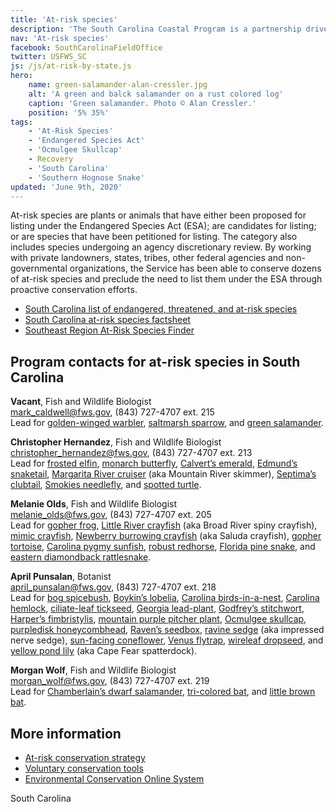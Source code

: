 ```yaml
---
title: 'At-risk species'
description: 'The South Carolina Coastal Program is a partnership driven program that conserves and protects natural habitat for federally listed species by providing technical and financial assistance for numerous public and private partners.  The South Carolina Coastal Program is focused on the coastal plain of South Carolina and a portion of Georgia and works in a variety of habitats, including wetlands, uplands, estuaries, and beaches.'
nav: 'At-risk species'
facebook: SouthCarolinaFieldOffice
twitter: USFWS_SC
js: /js/at-risk-by-state.js
hero:
    name: green-salamander-alan-cressler.jpg
    alt: 'A green and balck salamander on a rust colored log'
    caption: 'Green salamander. Photo © Alan Cressler.'
    position: '5% 35%'
tags:
    - 'At-Risk Species'
    - 'Endangered Species Act'
    - 'Ocmulgee Skullcap'
    - Recovery
    - 'South Carolina'
    - 'Southern Hognose Snake'
updated: 'June 9th, 2020'
---
```


At-risk species are plants or animals that have either been proposed for listing under the Endangered Species Act (ESA); are candidates for listing; or are species that have been petitioned for listing. The category also includes species undergoing an agency discretionary review. By working with private landowners, states, tribes, other federal agencies and non-governmental organizations, the Service has been able to conserve dozens of at-risk species and preclude the need to list them under the ESA through proactive conservation efforts.

- [South Carolina list of endangered, threatened, and at-risk species](/charleston/endangered-species)
- [South Carolina at-risk species factsheet](/pdf/fact-sheet/south-carolina-esfo-at-risk-species.pdf)
- [Southeast Region At-Risk Species Finder](/finder/#/species/list)

<ul class="at-risk-species fade-list"></ul>

## Program contacts for at-risk species in South Carolina

**Vacant**, Fish and Wildlife Biologist  
[mark_caldwell@fws.gov](mailto:mark_caldwell@fws.gov), (843) 727-4707 ext. 215  
Lead for [golden-winged warbler](/pdf/fact-sheet/golden-winged-warbler.pdf), [saltmarsh sparrow](/pdf/fact-sheet/saltmarsh-sparrow.pdf), and [green salamander](/pdf/fact-sheet/green-salamander.pdf).

<!-- **Melissa Chaplin**, Fish and Wildlife Biologist  
[melissa_chaplin@fws.gov](mailto:melissa_chaplin@fws.gov), (843) 727-4707 ext. 217  
Lead for [black-capped petrel](/wildlife/birds/black-capped-petrel) (proposed for listing October 2018). -->

**Christopher Hernandez**, Fish and Wildlife Biologist  
[christopher_hernandez@fws.gov](mailto:christopher_hernandez@fws.gov), (843) 727-4707 ext. 213  
Lead for [frosted elfin](/pdf/fact-sheet/frosted-elfin.pdf), [monarch butterfly](/pdf/fact-sheet/monarch-butterfly.pdf), [Calvert’s emerald](/pdf/fact-sheet/calverts-emerald.pdf), [Edmund’s snaketail](/pdf/fact-sheet/edmunds-snaketail.pdf), [Margarita River cruiser](/pdf/fact-sheet/margarita-river-cruiser.pdf) (aka Mountain River skimmer), [Septima’s clubtail](/pdf/fact-sheet/septimas-clubtail.pdf), [Smokies needlefly](/pdf/fact-sheet/smokies-needlefly.pdf), and [spotted turtle](/pdf/fact-sheet/spotted-turtle.pdf).

**Melanie Olds**, Fish and Wildlife Biologist  
[melanie_olds@fws.gov](mailto:melanie_olds@fws.gov), (843) 727-4707 ext. 205  
Lead for [gopher frog](/pdf/fact-sheet/sc-gopher-frog.pdf), [Little River crayfish](/pdf/fact-sheet/little-river-crayfish.pdf) (aka Broad River spiny crayfish), [mimic crayfish](/pdf/fact-sheet/mimic-crayfish.pdf), [Newberry burrowing crayfish](/pdf/fact-sheet/newberry-burrowing-crayfish.pdf) (aka Saluda crayfish), [gopher tortoise](https://ecos.fws.gov/ecp0/profile/speciesProfile?spcode=C044), [Carolina pygmy sunfish](/pdf/fact-sheet/carolina-pygmy-sunfish.pdf), [robust redhorse](/pdf/fact-sheet/robust-redhorse.pdf), [Florida pine snake](/pdf/fact-sheet/florida-pine-snake.pdf), and [eastern diamondback rattlesnake](/pdf/fact-sheet/eastern-diamondback-rattlesnake.pdf).

**April Punsalan**, Botanist  
[april_punsalan@fws.gov](mailto:april_punsalan@fws.gov), (843) 727-4707 ext. 218  
Lead for [bog spicebush](/pdf/fact-sheet/bog-spicebush.pdf), [Boykin’s lobelia](/pdf/fact-sheet/boykins-lobelia.pdf), [Carolina birds-in-a-nest](/pdf/fact-sheet/carolina-birds-in-a-nest.pdf), [Carolina hemlock](/pdf/fact-sheet/carolina-hemlock.pdf), [ciliate-leaf tickseed](/pdf/fact-sheet/ciliate-leaf-tickseed.pdf), [Georgia lead-plant](/pdf/fact-sheet/georgia-lead-plant.pdf), [Godfrey’s stitchwort](/pdf/fact-sheet/godfreys-stitchwort.pdf), [Harper’s fimbristylis](/pdf/fact-sheet/harpers-fimbristylis.pdf), [mountain purple pitcher plant](/pdf/fact-sheet/mountain-purple-pitcher-plant.pdf), [Ocmulgee skullcap](/pdf/fact-sheet/ocmulgee-skullcap.pdf), [purpledisk honeycombhead](/pdf/fact-sheet/purpledisk-honeycombhead.pdf), [Raven’s seedbox](/pdf/fact-sheet/ravens-seedbox.pdf), [ravine sedge](/pdf/fact-sheet/impressed-nerve-sedge.pdf) (aka impressed nerve sedge), [sun-facing coneflower](/pdf/fact-sheet/sun-facing-coneflower.pdf), [Venus flytrap](/wildlife/plants/venus-flytrap), [wireleaf dropseed](/pdf/fact-sheet/wireleaf-dropseed.pdf), and [yellow pond lily](/pdf/fact-sheet/yellow-pond-lily.pdf) (aka Cape Fear spatterdock).

**Morgan Wolf**, Fish and Wildlife Biologist  
[morgan_wolf@fws.gov](mailto:morgan_wolf@fws.gov), (843) 727-4707 ext. 219  
Lead for [Chamberlain’s dwarf salamander](/pdf/fact-sheet/chamberlains-dwarf-salamander.pdf), [tri-colored bat](/pdf/fact-sheet/tri-colored-bat.pdf), and [little brown bat](/pdf/fact-sheet/little-brown-bat.pdf).

## More information

- [At-risk conservation strategy](/pdf/fact-sheet/at-risk-species-overview.pdf)
- [Voluntary conservation tools](/endangered-species-act/voluntary-conservation-tools/)
- [Environmental Conservation Online System](https://ecos.fws.gov/ecp/)

<span class="state-name">South Carolina</span>
